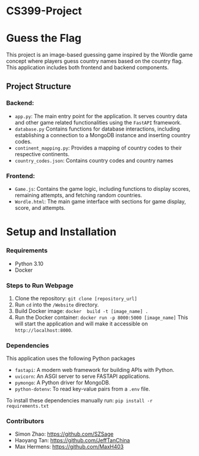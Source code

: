 # CS399-Project

# Guess the Flag
This project is an image-based guessing game inspired by the Wordle game concept where players guess country names based on the country flag. This application includes both frontend and backend components.

## Project Structure
### Backend: 
- `app.py`: The main entry point for the application. It serves country data and other game related functionalities using the `FastAPI` framework.
- `database.py` Contains functions for database interactions, including establishing a connection to a MongoDB instance and inserting country codes.
- `continent_mapping.py`: Provides a mapping of country codes to their respective continents.
- `country_codes.json`: Contains country codes and country names

### Frontend:
- `Game.js`: Contains the game logic, including functions to display scores, remaining attempts, and fetching random countries.
- `Wordle.html`: The main game interface with sections for game display, score, and attempts.

# Setup and Installation
### Requirements
- Python 3.10
- Docker

### Steps to Run Webpage
1. Clone the repository: `git clone [repository_url]`
2. Run `cd` into the `/Website` directory.
3. Build Docker image: `docker  build -t [image_name] .`
4. Run the Docker container: `docker run -p 8000:5000 [image_name]`
This will start the application and will make it accessible on `http://localhost:8000`.

### Dependencies

This application uses the following Python packages
- `fastapi`: A modern web framework for building APIs with Python.
- `uvicorn`: An ASGI server to serve FASTAPI applications.
- `pymongo`: A Python driver for MongoDB.
- `python-dotenv`: To read key-value pairs from a `.env` file.

To install these dependencies manually run: `pip install -r requirements.txt`

### Contributors 
- Simon Zhao: https://github.com/SZSage
- Haoyang Tan: https://github.com/JeffTanChina
- Max Hermens: https://github.com/MaxH403

